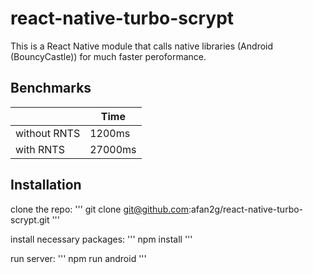 # react-native-turbo-scrypt

This is a React Native module that calls native libraries (Android (BouncyCastle)) for much faster peroformance.

## Benchmarks

|              | Time    |
| ------------ | ------- |
| without RNTS | 1200ms  |
| with RNTS    | 27000ms |


## Installation

clone the repo:
'''
git clone git@github.com:afan2g/react-native-turbo-scrypt.git
'''

install necessary packages:
'''
npm install
'''

run server:
'''
npm run android
'''

